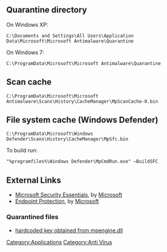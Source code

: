 ## Quarantine directory

On Windows XP:

    C:\Documents and Settings\All Users\Application Data\Microsoft\Microsoft Antimalware\Quarantine

On Windows 7:

    C:\ProgramData\Microsoft\Microsoft Antimalware\Quarantine

## Scan cache

    C:\ProgramData\Microsoft\Microsoft Antimalware\Scans\History\CacheManager\MpScanCache-0.bin

## File system cache (Windows Defender)

    C:\ProgramData\Microsoft\Windows Defender\Scans\History\CacheManager\MpSfc.bin

To build run:

    "%programfiles%\Windows Defender\MpCmdRun.exe" –BuildSFC

## External Links

- [Microsoft Security
  Essentials](http://windows.microsoft.com/en-us/windows/security-essentials-download),
  by [Microsoft](Microsoft "wikilink")
- [Endpoint
  Protection](http://technet.microsoft.com/en-us/library/hh508836.aspx),
  by [Microsoft](Microsoft "wikilink")

### Quarantined files

- [hardcoded key obtained from
  mpengine.dll](https://github.com/brad-accuvant/cuckoo-modified/blob/00ad13c94cc7453c40ed6152d16009ca1c8ed6f2/lib/cuckoo/common/quarantine.py#L186)

[Category:Applications](Category:Applications "wikilink") [Category:Anti
Virus](Category:Anti_Virus "wikilink")